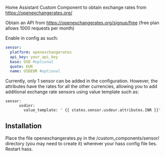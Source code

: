 Home Assistant Custom Component to obtain exchange rates from https://openexchangerates.org/

Obtain an API from https://openexchangerates.org/signup/free (free plan allows 1000 requests per month)

Enable in config as such:

```yaml
sensor:
  platform: openexchangerates
  api_key: your_api_key
  base: USD #optional
  quote: EUR
  name: USDEUR #optional
```

Currently, only 1 sensor can be added in the configuration. However, the attributes have the rates for all the other currencies, allowing you to add additional exchange rate sensors using value template such as:
```
sensor:
      usdinr:        
        value_template: ' {{ states.sensor.usdeur.attributes.INR }}'    
```

## Installation

Place the file openexchangerates.py in the /custom_components/sensor/ directory (you may need to create it) wherever your hass config file lies. Restart hass.
